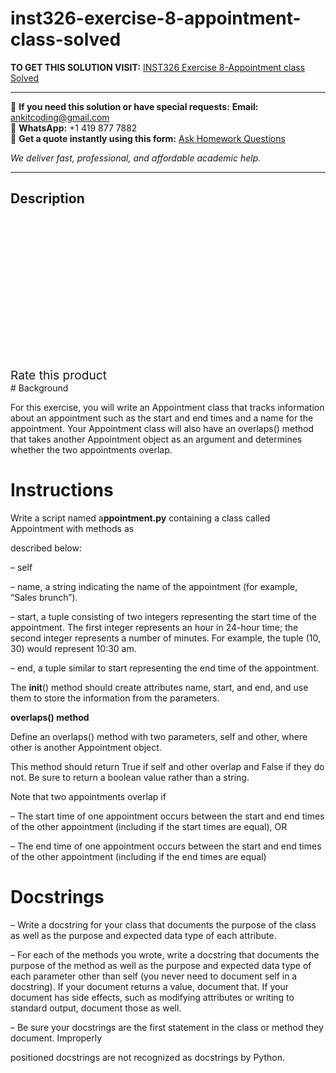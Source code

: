 # inst326-exercise-8-appointment-class-solved
**TO GET THIS SOLUTION VISIT:** [INST326 Exercise 8-Appointment class Solved](https://www.ankitcodinghub.com/product/inst326-exercise-8-appointment-class-solved/)


---

📩 **If you need this solution or have special requests:** **Email:** ankitcoding@gmail.com  
📱 **WhatsApp:** +1 419 877 7882  
📄 **Get a quote instantly using this form:** [Ask Homework Questions](https://www.ankitcodinghub.com/services/ask-homework-questions/)

*We deliver fast, professional, and affordable academic help.*

---

<h2>Description</h2>



<div class="kk-star-ratings kksr-auto kksr-align-center kksr-valign-top" data-payload="{&quot;align&quot;:&quot;center&quot;,&quot;id&quot;:&quot;93591&quot;,&quot;slug&quot;:&quot;default&quot;,&quot;valign&quot;:&quot;top&quot;,&quot;ignore&quot;:&quot;&quot;,&quot;reference&quot;:&quot;auto&quot;,&quot;class&quot;:&quot;&quot;,&quot;count&quot;:&quot;0&quot;,&quot;legendonly&quot;:&quot;&quot;,&quot;readonly&quot;:&quot;&quot;,&quot;score&quot;:&quot;0&quot;,&quot;starsonly&quot;:&quot;&quot;,&quot;best&quot;:&quot;5&quot;,&quot;gap&quot;:&quot;4&quot;,&quot;greet&quot;:&quot;Rate this product&quot;,&quot;legend&quot;:&quot;0\/5 - (0 votes)&quot;,&quot;size&quot;:&quot;24&quot;,&quot;title&quot;:&quot;INST326 Exercise 8-Appointment class Solved&quot;,&quot;width&quot;:&quot;0&quot;,&quot;_legend&quot;:&quot;{score}\/{best} - ({count} {votes})&quot;,&quot;font_factor&quot;:&quot;1.25&quot;}">

<div class="kksr-stars">

<div class="kksr-stars-inactive">
            <div class="kksr-star" data-star="1" style="padding-right: 4px">


<div class="kksr-icon" style="width: 24px; height: 24px;"></div>
        </div>
            <div class="kksr-star" data-star="2" style="padding-right: 4px">


<div class="kksr-icon" style="width: 24px; height: 24px;"></div>
        </div>
            <div class="kksr-star" data-star="3" style="padding-right: 4px">


<div class="kksr-icon" style="width: 24px; height: 24px;"></div>
        </div>
            <div class="kksr-star" data-star="4" style="padding-right: 4px">


<div class="kksr-icon" style="width: 24px; height: 24px;"></div>
        </div>
            <div class="kksr-star" data-star="5" style="padding-right: 4px">


<div class="kksr-icon" style="width: 24px; height: 24px;"></div>
        </div>
    </div>

<div class="kksr-stars-active" style="width: 0px;">
            <div class="kksr-star" style="padding-right: 4px">


<div class="kksr-icon" style="width: 24px; height: 24px;"></div>
        </div>
            <div class="kksr-star" style="padding-right: 4px">


<div class="kksr-icon" style="width: 24px; height: 24px;"></div>
        </div>
            <div class="kksr-star" style="padding-right: 4px">


<div class="kksr-icon" style="width: 24px; height: 24px;"></div>
        </div>
            <div class="kksr-star" style="padding-right: 4px">


<div class="kksr-icon" style="width: 24px; height: 24px;"></div>
        </div>
            <div class="kksr-star" style="padding-right: 4px">


<div class="kksr-icon" style="width: 24px; height: 24px;"></div>
        </div>
    </div>
</div>


<div class="kksr-legend" style="font-size: 19.2px;">
            <span class="kksr-muted">Rate this product</span>
    </div>
    </div>
# Background

For this exercise, you will write an Appointment class that tracks information about an appointment such as the start and end times and a name for the appointment. Your Appointment class will also have an overlaps() method that takes another Appointment object as an argument and determines whether the two appointments overlap.

# Instructions

Write a script named a**ppointment.py** containing a class called Appointment with methods as

described below:

– self

– name, a string indicating the name of the appointment (for example, “Sales brunch”).

– start, a tuple consisting of two integers representing the start time of the appointment. The first integer represents an hour in 24-hour time; the second integer represents a number of minutes. For example, the tuple (10, 30) would represent 10:30 am.

– end, a tuple similar to start representing the end time of the appointment.

The __init__() method should create attributes name, start, and end, and use them to store the information from the parameters.

**overlaps() method**

Define an overlaps() method with two parameters, self and other, where other is another Appointment object.

This method should return True if self and other overlap and False if they do not. Be sure to return a boolean value rather than a string.

Note that two appointments overlap if

– The start time of one appointment occurs between the start and end times of the other appointment (including if the start times are equal), OR

– The end time of one appointment occurs between the start and end times of the other appointment (including if the end times are equal)

# Docstrings

– Write a docstring for your class that documents the purpose of the class as well as the purpose and expected data type of each attribute.

– For each of the methods you wrote, write a docstring that documents the purpose of the method as well as the purpose and expected data type of each parameter other than self (you never need to document self in a docstring). If your document returns a value, document that. If your document has side effects, such as modifying attributes or writing to standard output, document those as well.

– Be sure your docstrings are the first statement in the class or method they document. Improperly

positioned docstrings are not recognized as docstrings by Python.
